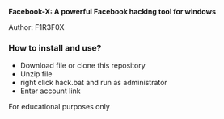 <b>Facebook-X: A powerful Facebook hacking tool for windows</b>
<p>Author: F1R3F0X</p>

<h3> How to install and use? </h3>
<ul>
<li> Download file or clone this repository </li>

<li> Unzip file </li>

<li>right click hack.bat and run as administrator</li>


<li> Enter account link </li>
</ul>

<P>For educational purposes only</P>
